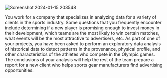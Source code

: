 ![Screenshot 2024-01-15 203548](https://github.com/VirmarSosa/EC1-Olympics-Games-Athletes/assets/118692087/9fdab16f-c59a-43a2-aa42-ab4c34121e0a)

You work for a company that specializes in analyzing data for a variety of clients in the sports industry. Some questions that you frequently encounter include determining if a new player is promising enough to invest money in their development, which teams are the most likely to win certain matches, what events will be the most attractive to advertisers, etc. As part of one of your projects, you have been asked to perform an exploratory data analysis of historical data to detect patterns in the provenance, physical profile, and other characteristics of the athletes who compete in the Olympic games. The conclusions of your analysis will help the rest of the team prepare a report for a new client who helps sports gear manufacturers find advertising opportunities.
